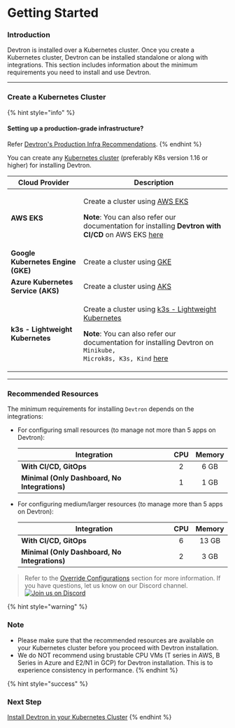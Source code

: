 # Getting Started

### Introduction

Devtron is installed over a Kubernetes cluster. Once you create a Kubernetes cluster, Devtron can be installed standalone or along with integrations. This section includes information about the minimum requirements you need to install and use Devtron.

***

### Create a Kubernetes Cluster

{% hint style="info" %}
#### Setting up a production-grade infrastructure?

Refer [Devtron's Production Infra Recommendations](../install/prod-infra.md).
{% endhint %}

You can create any [Kubernetes cluster](https://kubernetes.io/docs/tutorials/kubernetes-basics/create-cluster/) (preferably K8s version 1.16 or higher) for installing Devtron.

<!-- You can create a cluster using one of the following cloud providers as per your requirements: -->

| Cloud Provider                     | Description                                                                                                                                                                                                                                                                                                                                                                                                                     |
| ---------------------------------- | ------------------------------------------------------------------------------------------------------------------------------------------------------------------------------------------------------------------------------------------------------------------------------------------------------------------------------------------------------------------------------------------------------------------------------- |
| **AWS EKS**                        | <p>Create a cluster using <a href="https://docs.aws.amazon.com/eks/latest/userguide/getting-started-console.html">AWS EKS</a></p><p><strong>Note</strong>: You can also refer our documentation for installing <strong>Devtron with CI/CD</strong> on AWS EKS <a href="https://github.com/devtron-labs/devtron/blob/b33a37bb608d07966c8f8b89e4f59287db873c6c/docs/setup/install/install-devtron-on-aws-eks.md">here</a></p> |
| **Google Kubernetes Engine (GKE)** | Create a cluster using [GKE](https://cloud.google.com/kubernetes-engine/)                                                                                                                                                                                                                                                                                                                                                       |
| **Azure Kubernetes Service (AKS)** | Create a cluster using [AKS](https://learn.microsoft.com/en-us/azure/aks/)                                                                                                                                                                                                                                                                                                                                                      |
| **k3s - Lightweight Kubernetes**   | <p>Create a cluster using <a href="https://devtron.ai/blog/deploy-your-applications-over-k3s-lightweight-kubernetes-in-no-time/">k3s - Lightweight Kubernetes</a></p><p><strong>Note</strong>: You can also refer our documentation for installing Devtron on <code>Minikube, Microk8s, K3s, Kind</code> <a href="../install/devtron-oss.md">here</a></p>                                                                   |

***

### Recommended Resources

The minimum requirements for installing `Devtron` depends on the integrations:

* For configuring small resources (to manage not more than 5 apps on Devtron):

    | Integration                                    | CPU | Memory |
    | ---------------------------------------------- | :-: | :----: |
    | **With CI/CD, GitOps**                         |  2  |  6 GB  |
    | **Minimal (Only Dashboard, No Integrations)**  |  1  |  1 GB  |

* For configuring medium/larger resources (to manage more than 5 apps on Devtron):

    | Integration                                   | CPU | Memory |
    | ------------------------------------------    | :-: | :----: |
    | **With CI/CD, GitOps**                        |  6  |  13 GB |
    | **Minimal (Only Dashboard, No Integrations)** |  2  |  3 GB  |

> Refer to the [Override Configurations](../install/override-default-devtron-installation-configs.md) section for more information. If you have questions, let us know on our Discord channel. [![Join us on Discord](https://img.shields.io/badge/Join%20us%20on-Discord-e01563.svg)](https://discord.gg/jsRG5qx2gp)

{% hint style="warning" %}
### Note
* Please make sure that the recommended resources are available on your Kubernetes cluster before you proceed with Devtron installation.
* We do NOT recommend using brustable CPU VMs (T series in AWS, B Series in Azure and E2/N1 in GCP) for Devtron installation. This is to experience consistency in performance.
{% endhint %}

{% hint style="success" %}
### Next Step
[Install Devtron in your Kubernetes Cluster](../install/README.md)
{% endhint %}


